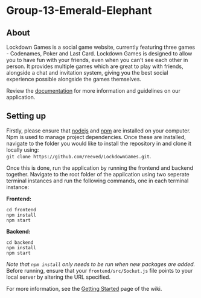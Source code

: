 # Group-13-Emerald-Elephant

## About
Lockdown Games is a social game website, currently featuring three games - Codenames, Poker and Last Card. Lockdown Games is designed to allow you to have fun with your friends, even when you can't see each other in person. It provides multiple games which are great to play with friends, alongside a chat and invitation system, giving you the best social experience possible alongside the games themselves.

Review the [documentation](https://github.com/reeved/LockdownGames/wiki) for more information and guidelines on our application.

## Setting up
Firstly, please ensure that [nodejs](https://nodejs.org/en/) and [npm](https://www.npmjs.com/) are installed on your computer. Npm is used to manage project dependencies.
Once these are installed, navigate to the folder you would like to install the repository in and clone it locally using:     
`git clone https://github.com/reeved/LockdownGames.git`. 

Once this is done, run the application by running the frontend and backend together. Navigate to the root folder of the application using two seperate terminal instances and run the following commands, one in each terminal instance:  

**Frontend:**   
```
cd frontend   
npm install   
npm start
```    
**Backend:**   
```
cd backend    
npm install    
npm start
```
*Note that `npm install` only needs to be run when new packages are added.*     
Before running, ensure that your `frontend/src/Socket.js` file points to your local server by altering the URL specified.

For more information, see the [Getting Started](https://github.com/reeved/LockdownGames/wiki/Getting-Started) page of the wiki.
